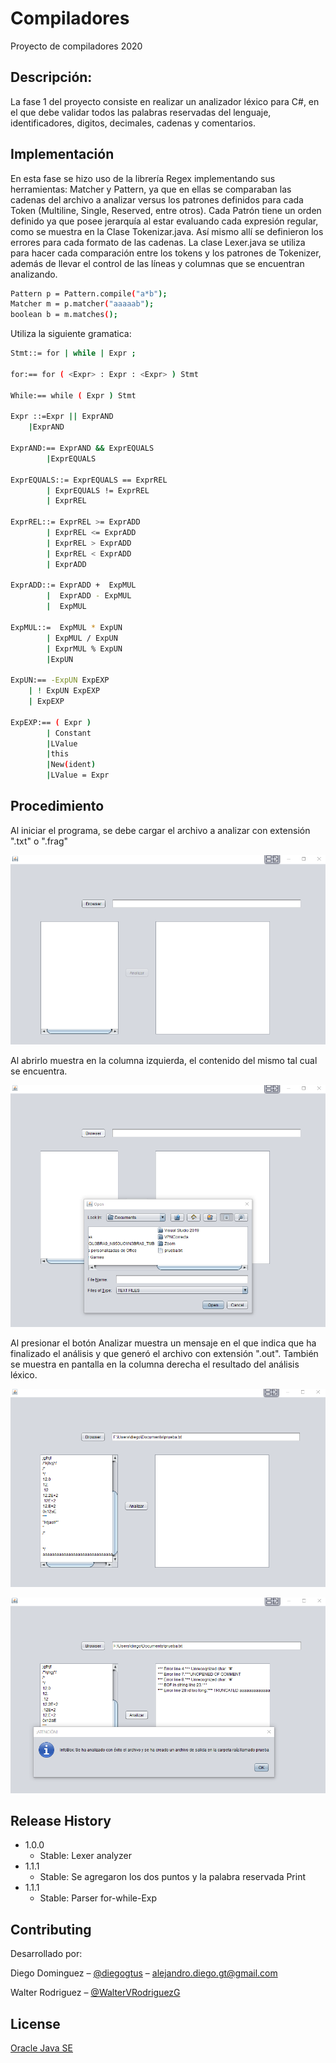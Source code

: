 # Compiladores
Proyecto de compiladores 2020

## Descripción:
La fase 1 del proyecto consiste en realizar un analizador léxico para C#,
en el que debe validar todos las palabras reservadas del lenguaje, identificadores,
digitos, decimales, cadenas y comentarios.

##	Implementación		
En esta fase se hizo uso de la librería Regex implementando sus herramientas: Matcher
y Pattern, ya que en ellas se comparaban las cadenas del archivo a analizar versus
los patrones definidos para cada Token (Multiline, Single, Reserved, entre otros).
Cada Patrón tiene un orden definido ya que posee jerarquía al estar evaluando cada 
expresión regular, como se muestra en la Clase Tokenizar.java. Así mismo allí se definieron
los errores para cada formato de las cadenas. La clase Lexer.java se utiliza para hacer cada 
comparación entre los tokens y los patrones de Tokenizer, además de llevar el control de
las líneas y columnas que se encuentran analizando. 

```bash
Pattern p = Pattern.compile("a*b");
Matcher m = p.matcher("aaaaab");
boolean b = m.matches();
```
Utiliza la siguiente gramatica:
```bash
Stmt::= for | while | Expr ;

for:== for ( <Expr> : Expr : <Expr> ) Stmt

While:== while ( Expr ) Stmt

Expr ::=Expr || ExprAND
	|ExprAND

ExprAND:== ExprAND && ExprEQUALS
		|ExprEQUALS
	
ExprEQUALS::= ExprEQUALS == ExprREL
		| ExprEQUALS != ExprREL
		| ExprREL
		
ExprREL::= ExprREL >= ExprADD
		| ExprREL <= ExprADD
		| ExprREL > ExprADD
		| ExprREL < ExprADD
		| ExprADD
			
ExprADD::= ExprADD +  ExpMUL
		|  ExprADD - ExpMUL
		|  ExpMUL
		
ExpMUL::=  ExpMUL * ExpUN
		| ExpMUL / ExpUN
		| ExprMUL % ExpUN
		|ExpUN
		
ExpUN:== -ExpUN ExpEXP
	| ! ExpUN ExpEXP
	| ExpEXP
	
ExpEXP:== ( Expr )
		| Constant
		|LValue
		|this
		|New(ident)
		|LValue = Expr
```

##	Procedimiento	
Al iniciar el programa, se debe cargar el archivo a analizar con extensión ".txt" o ".frag" 

![](firstScreen.png)

Al abrirlo muestra en la columna izquierda, el contenido del mismo tal cual se encuentra. 

![](secondScreen.png)

Al presionar el botón Analizar muestra un mensaje en el que indica que ha finalizado el análisis
y que generó el archivo con extensión ".out". También se muestra en pantalla en la columna 
derecha el resultado del análisis léxico.

![](thirdScreen.png)

![](fourthScreen.png)

## Release History

* 1.0.0
    * Stable: Lexer analyzer
* 1.1.1
    * Stable: Se agregaron los dos puntos y la palabra reservada Print
* 1.1.1
    * Stable: Parser for-while-Exp

## Contributing
Desarrollado por:

Diego Dominguez – [@diegogtus](https://github.com/diegogtus) – alejandro.diego.gt@gmail.com

Walter Rodriguez – [@WalterVRodriguezG](https://github.com/WalterVRodriguezG) 

## License
[Oracle Java SE](https://www.oracle.com/downloads/licenses/javase-license1.html)
